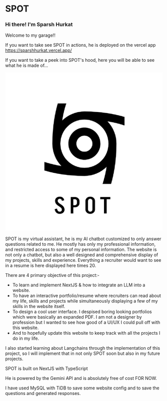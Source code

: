 # SPOT

### Hi there! I'm Sparsh Hurkat
Welcome to my garage!!

If you want to take see SPOT in actions, he is deployed on the vercel app https://sparshhurkat.vercel.app/

If you want to take a peek into SPOT's hood, here you will be able to see what he is made of...

![alt text](public/spot.png)

SPOT is my virtual assistant, he is my AI chatbot customized to only answer questions related to me. He mostly has only my professional information, and restricted access to some of my personal information. The website is not only a chatbot, but also a well designed and comprehensive display of my projects, skills and experience. Everything a recruiter would want to see in a resume is here displayed here times 20.

There are 4 primary objective of this project:-

* To learn and implement NextJS & how to integrate an LLM into a website.
*  To have an interactive portfolio/resume where recruiters can read about my life, skills and projects while simultaneously displaying a few of my skills in the website itself.
* To design a cool user interface. I despised boring looking portfolios which were basically an expanded PDF. I am not a designer by profession but I wanted to see how good of a UI/UX I could pull off with this website.
* And to hopefully update this website to keep track with all the projects I do in my life.

I also started learning about Langchains through the implementation of this project, so I will implement that in not only SPOT soon but also in my future projects.

SPOT is built on NextJS with TypeScript

He is powered by the Gemini API and is absolutely free of cost FOR NOW.

I have used MySQL with TiDB to save some website config and to save the questions and generated responses.
